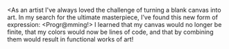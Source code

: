 
<As an artist I've always loved the challenge of turning a blank canvas into art. 
In my search for the ultimate masterpiece, I’ve found this new form of expression: <Progr@mming!>
I learned that my canvas would no longer be finite, that my colors would now be lines of code, and that by combining them would result in functional works of art!
